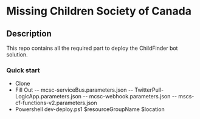 # Missing Children Society of Canada

## Description
This repo contains all the required part to deploy the ChildFinder bot solution.

### Quick start
- Clone
- Fill Out
-- mcsc-serviceBus.parameters.json
-- TwitterPull-LogicApp.parameters.json
-- mcsc-webhook.parameters.json
-- mscs-cf-functions-v2.parameters.json
- Powershell dev-deploy.ps1 $resourceGroupName $location